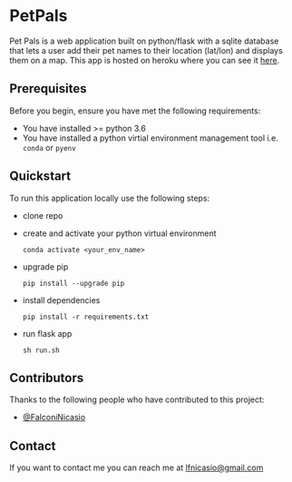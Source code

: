 # PetPals

Pet Pals is a web application built on python/flask with a sqlite database that lets a user add their pet names to their location (lat/lon) and displays them on a map. This app is hosted on heroku where you can see it [here](https://pet-pals-uofo.herokuapp.com/).

## Prerequisites

Before you begin, ensure you have met the following requirements:

* You have installed >= python 3.6
* You have installed a python virtial environment management tool
    i.e. `conda` or `pyenv`

## Quickstart

To run this application locally use the following steps:

* clone repo

* create and activate your python virtual environment

    ```
    conda activate <your_env_name>
    ```
* upgrade pip

    ```
    pip install --upgrade pip
    ```

* install dependencies

    ```
    pip install -r requirements.txt
    ```

* run flask app

    ```
    sh run.sh
    ```

## Contributors

Thanks to the following people who have contributed to this project:

* [@FalconiNicasio](https://github.com/FalconiNicasio)

## Contact

If you want to contact me you can reach me at lfnicasio@gmail.com